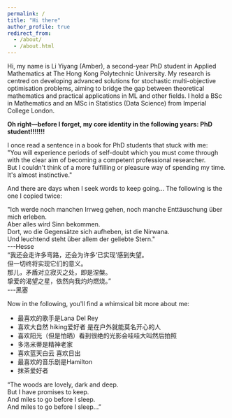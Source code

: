 ```yaml
---
permalink: /
title: "Hi there"
author_profile: true
redirect_from: 
  - /about/
  - /about.html
---
```


Hi, my name is Li Yiyang (Amber), a second-year PhD student in Applied Mathematics at The Hong Kong Polytechnic University. My research is centred on developing advanced solutions for stochastic multi-objective optimisation problems, aiming to bridge the gap between theoretical mathematics and practical applications in ML and other fields. I hold a BSc in Mathematics and an MSc in Statistics (Data Science) from Imperial College London.

**Oh right—before I forget, my core identity in the following years: PhD student!!!!!!!**

<div class="article-card">
I once read a sentence in a book for PhD students that stuck with me:<br>
"You will experience periods of self-doubt which you must come through with the clear aim of becoming a competent professional researcher.<br>
But I couldn't think of a more fulfilling or pleasure way of spending my time.<br>
It's almost instinctive."
</div>



And there are days when I seek words to keep going... The following is the one I copied twice:

<div class="hovered_article_card">
  <div class="visible-content">
    "Ich werde noch manchen Irrweg gehen, noch manche Enttäuschung über mich erleben.<br>
    Aber alles wird Sinn bekommen.<br>
    Dort, wo die Gegensätze sich aufheben, ist die Nirwana.<br>
    Und leuchtend steht über allem der geliebte Stern."<br>
    ---Hesse
  </div>
  <div class="hidden-content">
    “我还会走许多弯路，还会为许多‘已实现’感到失望。<br>
    但一切终将实现它们的意义。<br>
    那儿，矛盾对立寂灭之处，即是涅槃。<br>
    挚爱的渴望之星，依然向我灼灼燃烧。”<br>
    ---黑塞
  </div> 
</div>



Now in the following, you'll find a whimsical bit more about me:
- 最喜欢的歌手是Lana Del Rey
- 喜欢大自然 hiking爱好者 是在户外就能莫名开心的人
- 喜欢阳光（但是怕晒）看到很绝的光影会哇哇大叫然后拍照
- 多洛米蒂是精神老家
- 喜欢蓝天白云 喜欢日出
- 最喜欢的音乐剧是Hamilton
- 抹茶爱好者

<div class="article-card">
  “The woods are lovely, dark and deep.<br>
  But I have promises to keep.<br>
  And miles to go before I sleep.<br>
  And miles to go before I sleep...”
</div>